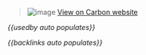 <!-- category start --><!-- category end -->

> ![image](https://user-images.githubusercontent.com/3793636/117873919-f6faba80-b265-11eb-81a5-039bdcd822e8.png)  [View on Carbon website](https://react.carbondesignsystem.com/?path=/story/components-formlabel--default)

<!-- usedby start open="true" -->
*{{usedby auto populates}}*
<!-- usedby end -->

<!-- backlinks start open="true" -->
*{{backlinks auto populates}}*
<!-- backlinks end -->